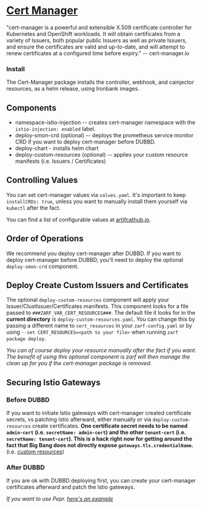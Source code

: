 # [Cert Manager](https://cert-manager.io/)

"cert-manager is a powerful and extensible X.509 certificate controller for Kubernetes and OpenShift workloads. It will obtain certificates from a variety of Issuers, both popular public Issuers as well as private Issuers, and ensure the certificates are valid and up-to-date, and will attempt to renew certificates at a configured time before expiry." -- cert-manager.io

### Install

The Cert-Manager package installs the controller, webhook, and cainjector resources, as a helm release, using Ironbank images.

## Components

- namespace-istio-injection -- creates cert-manager namespace with the `istio-injection: enabled` label.
- deploy-smon-crd (optional) -- deploys the prometheus service monitor CRD if you want to deploy cert-manager before DUBBD.
- deploy-chart - installs helm chart
- deploy-custom-resources (optional) -- applies your custom resource manifests (i.e. Issuers / Certificates)

## Controlling Values

You can set cert-manager values via `values.yaml`. It's important to keep `installCRDs: true`, unless you want to manually install them yourself via `kubectl` after the fact.

You can find a list of configurable values at [artifcathub.io](https://artifacthub.io/packages/helm/cert-manager/cert-manager).

## Order of Operations

We recommend you deploy cert-manager after DUBBD. If you want to deploy cert-manager before DUBBD, you'll need to deploy the optional `deploy-smon-crd` component.

## Deploy Create Custom Issuers and Certificates

The optional `deploy-custom-resources` component will apply your Issuer/ClustIssuer/Certificates manifests. This component looks for a file passed to `###ZARF_VAR_CERT_RESOURCES###`. The default file it looks for in the **current directory** is `deploy-custom-resources.yaml`. You can change this by passing a different name to `cert_resources` in your `zarf-config.yaml` or by using `--set CERT_RESOURCES=<path to your file>` when running `zarf package deploy`.

_You can of course deploy your resource manually after the fact if you want. The benefit of using this optional component is zarf will then manage the clean up for you if the cert-manager package is removed._

## Securing Istio Gateways

### Before DUBBD

If you want to initiate Istio gateways with cert-manager created certificate secrets, vs patching Istio afterward, either manually or via `deploy-custom-resources` create certificates. **One certificate secret needs to be named `admin-cert` (i.e. `secretName: admin-cert`) and the other `tenant-cert` (i.e. `secretName: tenant-cert`). This is a hack right now for getting around the fact that Big Bang does not directly expose `gateways.tls.credentialName`.** (i.e. [custom resources](examples/deploy-custom-resources.yaml#L42))

### After DUBBD

If you are ok with DUBBD deploying first, you can create your cert-manager certificates afterward and patch the Istio gateways.

_If you want to use Pepr. [here's an example](https://github.com/TristanHoladay/cert-manager-pepr)_
